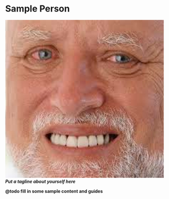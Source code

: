 # Sample Person
![Hero](hero.png)  
***Put a tagline about yourself here***  

**@todo fill in some sample content and guides**